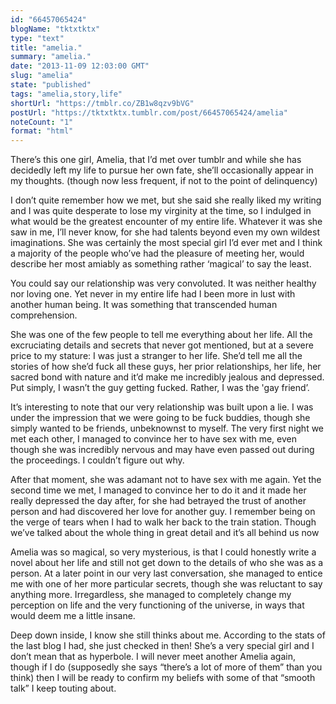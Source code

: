 ```yaml
---
id: "66457065424"
blogName: "tktxtktx"
type: "text"
title: "amelia."
summary: "amelia."
date: "2013-11-09 12:03:00 GMT"
slug: "amelia"
state: "published"
tags: "amelia,story,life"
shortUrl: "https://tmblr.co/ZB1w8qzv9bVG"
postUrl: "https://tktxtktx.tumblr.com/post/66457065424/amelia"
noteCount: "1"
format: "html"
---
```


There’s this one girl, Amelia, that I’d met over tumblr and while she has decidedly left my life to pursue her own fate, she’ll occasionally appear in my thoughts. (though now less frequent, if not to the point of delinquency) 

I don’t quite remember how we met, but she said she really liked my writing and I was quite desperate to lose my virginity at the time, so I indulged in what would be the greatest encounter of my entire life. Whatever it was she saw in me, I’ll never know, for she had talents beyond even my own wildest imaginations. She was certainly the most special girl I’d ever met and I think a majority of the people who’ve had the pleasure of meeting her, would describe her most amiably as something rather ‘magical’ to say the least.

You could say our relationship was very convoluted. It was neither healthy nor loving one. Yet never in my entire life had I been more in lust with another human being. It was something that transcended human comprehension.

<!-- more -->

She was one of the few people to tell me everything about her life. All the excruciating details and secrets that never got mentioned, but at a severe price to my stature: I was just a stranger to her life. She’d tell me all the stories of how she’d fuck all these guys, her prior relationships, her life, her sacred bond with nature and it’d make me incredibly jealous and depressed. Put simply, I wasn’t the guy getting fucked. Rather, I was the 'gay friend’.

It’s interesting to note that our very relationship was built upon a lie. I was under the impression that we were going to be fuck buddies, though she simply wanted to be friends, unbeknownst to myself. The very first night we met each other, I managed to convince her to have sex with me, even though she was incredibly nervous and may have even passed out during the proceedings. I couldn’t figure out why. 

After that moment, she was adamant not to have sex with me again. Yet the second time we met, I managed to convince her to do it and it made her really depressed the day after, for she had betrayed the trust of another person and had discovered her love for another guy. I remember being on the verge of tears when I had to walk her back to the train station. Though we’ve talked about the whole thing in great detail and it’s all behind us now

Amelia was so magical, so very mysterious, is that I could honestly write a novel about her life and still not get down to the details of who she was as a person. At a later point in our very last conversation, she managed to entice me with one of her more particular secrets, though she was reluctant to say anything more. Irregardless, she managed to completely change my perception on life and the very functioning of the universe, in ways that would deem me a little insane.

Deep down inside, I know she still thinks about me. According to the stats of the last blog I had, she just checked in then! She’s a very special girl and I don’t mean that as hyperbole. I will never meet another Amelia again, though if I do (supposedly she says “there’s a lot of more of them” than you think) then I will be ready to confirm my beliefs with some of that “smooth talk” I keep touting about.